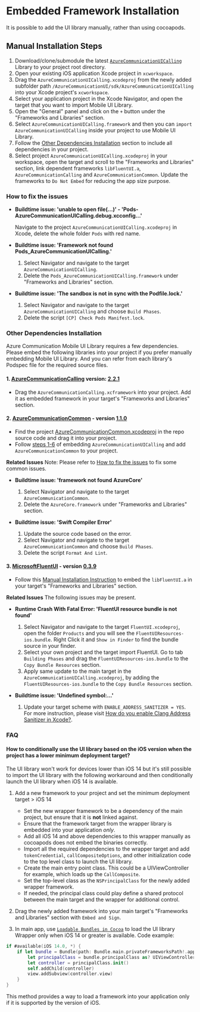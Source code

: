 # Embedded Framework Installation

It is possible to add the UI library manually, rather than using cocoapods.

## Manual Installation Steps

1. Download/clone/submodule the latest [`AzureCommunicationUICalling`](https://github.com/Azure/azure-communication-ui-library-ios) Library to your project root directory.
2. Open your existing iOS application Xcode project in `xcworkspace`.
3. Drag the `AzureCommunicationUICalling.xcodeproj` from the newly added subfolder path `/AzureCommunicationUI/sdk/AzureCommunicationUICalling` into your Xcode project's `xcworkspace`.
4. Select your application project in the Xcode Navigator, and open the target that you want to import Mobile UI Library.
5. Open the "General" panel and click on the `+` button under the "Frameworks and Libraries" section.
6. Select `AzureCommunicationUICalling.framework` and then you can `import AzureCommunicationUICalling` inside your project to use Mobile UI Library.
7. Follow the [Other Dependencies Installation](#other-dependencies-installation) section to include all dependencies in your project.
8. Select project `AzureCommunicationUICalling.xcodeproj` in your workspace, open the target and scroll to the "Frameworks and Libraries" section, link dependent frameworks `libFluentUI.a`, `AzureCommunicationCalling` and `AzureCommunicationCommon`. Update the frameworks to `Do Not Embed` for reducing the app size purpose.

### How to fix the issues

- **Buildtime issue: 'unable to open file(...)' - 'Pods-AzureCommunicationUICalling.debug.xcconfig...'**

    Navigate to the project `AzureCommunicationUICalling.xcodeproj` in Xcode, delete the whole folder `Pods` with red name.

- **Buildtime issue: 'Framework not found Pods_AzureCommunicationUICalling.'**

    1. Select Navigator and navigate to the target `AzureCommunicationUICalling`.
    2. Delete the `Pods_AzureCommunicationUICalling.framework` under "Frameworks and Libraries" section.

- **Buildtime issue: 'The sandbox is not in sync with the Podfile.lock.'**

    1. Select Navigator and navigate to the target `AzureCommunicationUICalling` and choose `Build Phases`.
    2. Delete the script `[CP] Check Pods Manifest.lock`.

### Other Dependencies Installation

Azure Communication Mobile UI Library requires a few dependencies. Please embed the following libraries into your project if you prefer manually embedding Mobile UI Library. And you can refer from each library's Podspec file for the required source files.

#### 1. [AzureCommunicationCalling](https://github.com/Azure/azure-sdk-for-ios/tree/main/sdk/communication/AzureCommunicationCalling) version: [2.2.1](https://github.com/Azure/Communication/releases/tag/v2.2.1)

- Drag the `AzureCommunicationCalling.xcframework` into your project. Add it as embedded framework in your target's "Frameworks and Libraries" section.

#### 2. [AzureCommunicationCommon](https://github.com/Azure/azure-sdk-for-ios/tree/main/sdk/communication/AzureCommunicationCommon) - version [1.1.0](https://github.com/Azure/azure-sdk-for-ios/releases/tag/AzureCommunicationCommon_1.1.0)

- Find the project [AzureCommunicationCommon.xcodeproj](https://github.com/Azure/azure-sdk-for-ios/tree/main/sdk/communication/AzureCommunicationCommon) in the repo source code and drag it into your project.
- Follow [steps 1-6](#manual-installation-steps) of embedding `AzureCommunicationUICalling` and add `AzureCommunicationCommon` to your project.

**Related Issues**
Note: Please refer to [How to fix the issues](#how-to-fix-the-issues) to fix some common issues.

- **Buildtime issue: 'framework not found AzureCore'**

    1. Select Navigator and navigate to the target `AzureCommunicationCommon`.
    2. Delete the `AzureCore.framework` under "Frameworks and Libraries" section.

- **Buildtime issue: 'Swift Compiler Error'**

    1. Update the source code based on the error.
    2. Select Navigator and navigate to the target `AzureCommunicationCommon` and choose `Build Phases`.
    3. Delete the script `Format And Lint`.

#### 3. [MicrosoftFluentUI](https://github.com/microsoft/fluentui-apple) - version [0.3.9](https://github.com/microsoft/fluentui-apple/releases/tag/0.3.9_main_0.3)

- Follow this [Manual Installation Instruction](https://github.com/microsoft/fluentui-apple#manual-installation) to embed the `libFluentUI.a` in your target's "Frameworks and Libraries" section.

**Related Issues**
The following issues may be present.

- **Runtime Crash With Fatal Error: 'FluentUI resource bundle is not found'**

    1. Select Navigator and navigate to the target `FluentUI.xcodeproj`, open the folder `Products` and you will see the `FluentUIResources-ios.bundle`. Right Click it and `Show in Finder` to find the bundle source in your finder.
    2. Select your own project and the target import FluentUI. Go to tab `Building Phases` and drag the `FluentUIResources-ios.bundle` to the `Copy Bundle Resources` section.
    3. Apply same update to the main target in the `AzureCommunicationUICalling.xcodeproj`, by adding the `FluentUIResources-ios.bundle` to the `Copy Bundle Resources` section.

- **Buildtime issue: 'Undefined symbol:...'**

    1. Update your target scheme with `ENABLE_ADDRESS_SANITIZER = YES`. For more instruction, please visit [How do you enable Clang Address Sanitizer in Xcode?](https://stackoverflow.com/questions/32150924/how-do-you-enable-clang-address-sanitizer-in-xcode).

### FAQ

#### How to conditionally use the UI library based on the iOS version when the project has a lower minimum deployment target?

The UI library won't work for devices lower than iOS 14 but it's still possible to import the UI library with the following workaround and then conditionally launch the UI library when iOS 14 is available.

1. Add a new framework to your project and set the minimum deployment target > iOS 14
    - Set the new wrapper framework to be a dependency of the main project, but ensure that it is **not** linked against.
    - Ensure that the framework target from the wrapper library is embedded into your application _only_.
    - Add all iOS 14 and above dependencies to this wrapper manually as cocoapods does not embed the binaries correctly.
    - Import all the required dependencies to the wrapper target and add `tokenCredential`, `callCompositeOptions`, and other initialization code to the top level class to launch the UI library.
    - Create the main entry point class. This could be a UIViewController for example, which loads up the `CallComposite`.
    - Set the top-level class as the `NSPrincipalClass` for the newly added wrapper framework.
    - If needed, the principal class could play define a shared protocol between the main target and the wrapper for additional control.

2. Drag the newly added framework into your main target's "Frameworks and Libraries" section with `Embed and Sign`.
3. In main app, use [`Loadable Bundles in Cocoa`](https://developer.apple.com/library/archive/documentation/Cocoa/Conceptual/LoadingCode/Concepts/CocoaBundles.html#//apple_ref/doc/uid/20001269-BAJCIAHA) to load the UI library Wrapper only when iOS 14 or greater is available. Code example:

```Swift
if #available(iOS 14.0, *) {
    if let bundle = Bundle(path: Bundle.main.privateFrameworksPath!.appending("/<YOUR_FRAMEWORK_NAME>.framework")),
        let principalClass = bundle.principalClass as? UIViewController.Type {
        let controller = principalClass.init()
        self.addChild(controller)
        view.addSubview(controller.view)
    }
}
```

This method provides a way to load a framework into your application only if it is supported by the version of iOS. 